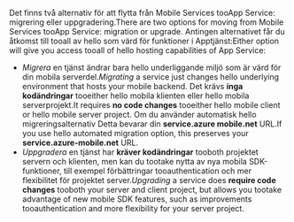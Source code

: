 <span data-ttu-id="3a9db-101">Det finns två alternativ för att flytta från Mobile Services tooApp Service: migrering eller uppgradering.</span><span class="sxs-lookup"><span data-stu-id="3a9db-101">There are two options for moving from Mobile Services tooApp Service: migration or upgrade.</span></span> <span data-ttu-id="3a9db-102">Antingen alternativet får du åtkomst till tooall av hello som värd för funktioner i Apptjänst:</span><span class="sxs-lookup"><span data-stu-id="3a9db-102">Either option will give you access tooall of hello hosting capabilities of App Service:</span></span>

* <span data-ttu-id="3a9db-103">*Migrera* en tjänst ändrar bara hello underliggande miljö som är värd för din mobila serverdel.</span><span class="sxs-lookup"><span data-stu-id="3a9db-103">*Migrating* a service just changes hello underlying environment that hosts your mobile backend.</span></span> <span data-ttu-id="3a9db-104">Det krävs **inga kodändringar** tooeither hello mobila klienten eller hello mobila serverprojekt.</span><span class="sxs-lookup"><span data-stu-id="3a9db-104">It requires **no code changes** tooeither hello mobile client or hello mobile server project.</span></span> <span data-ttu-id="3a9db-105">Om du använder automatisk hello migreringsalternativ Detta bevarar din **service.azure mobile.net** URL.</span><span class="sxs-lookup"><span data-stu-id="3a9db-105">If you use hello automated migration option, this preserves your **service.azure-mobile.net** URL.</span></span> 
* <span data-ttu-id="3a9db-106">*Uppgradera* en tjänst har **kräver kodändringar** tooboth projektet servern och klienten, men kan du tootake nytta av nya mobila SDK-funktioner, till exempel förbättringar tooauthentication och mer flexibilitet för projektet server.</span><span class="sxs-lookup"><span data-stu-id="3a9db-106">*Upgrading* a service does **require code changes** tooboth your server and client project, but allows you tootake advantage of new mobile SDK features, such as improvements tooauthentication and more flexibility for your server project.</span></span> 

